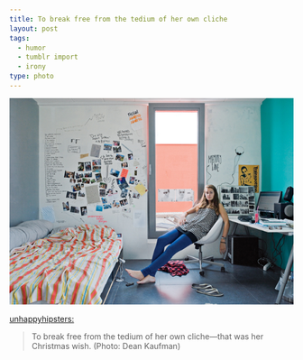 ```yaml
---
title: To break free from the tedium of her own cliche
layout: post
tags:
  - humor
  - tumblr import
  - irony
type: photo
---
```


<img src="/images/notesoncamp.com/photo/1280/2467197646/1/tumblr_l8gfvplbkz1qam6yl.jpg" width="540" />

[unhappyhipsters:](http://unhappyhipsters.com/post/2459287065/to-break-free-from-the-tedium-of-her-own)

> To break free from the tedium of her own cliche—that was her Christmas wish.
> (Photo: Dean Kaufman)